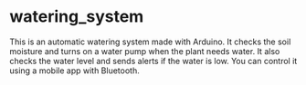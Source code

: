 # watering_system
This is an automatic watering system made with Arduino.
It checks the soil moisture and turns on a water pump when the plant needs water.
It also checks the water level and sends alerts if the water is low.
You can control it using a mobile app with Bluetooth.
